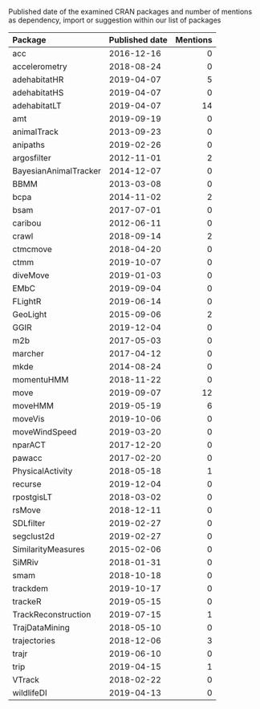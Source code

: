 Published date of the examined CRAN packages and number of mentions as dependency, import or suggestion within our list of packages


|Package               |Published date | Mentions|
|:---------------------|:--------------|--------:|
|acc                   |2016-12-16     |        0|
|accelerometry         |2018-08-24     |        0|
|adehabitatHR          |2019-04-07     |        5|
|adehabitatHS          |2019-04-07     |        0|
|adehabitatLT          |2019-04-07     |       14|
|amt                   |2019-09-19     |        0|
|animalTrack           |2013-09-23     |        0|
|anipaths              |2019-02-26     |        0|
|argosfilter           |2012-11-01     |        2|
|BayesianAnimalTracker |2014-12-07     |        0|
|BBMM                  |2013-03-08     |        0|
|bcpa                  |2014-11-02     |        2|
|bsam                  |2017-07-01     |        0|
|caribou               |2012-06-11     |        0|
|crawl                 |2018-09-14     |        2|
|ctmcmove              |2018-04-20     |        0|
|ctmm                  |2019-10-07     |        0|
|diveMove              |2019-01-03     |        0|
|EMbC                  |2019-09-04     |        0|
|FLightR               |2019-06-14     |        0|
|GeoLight              |2015-09-06     |        2|
|GGIR                  |2019-12-04     |        0|
|m2b                   |2017-05-03     |        0|
|marcher               |2017-04-12     |        0|
|mkde                  |2014-08-24     |        0|
|momentuHMM            |2018-11-22     |        0|
|move                  |2019-09-07     |       12|
|moveHMM               |2019-05-19     |        6|
|moveVis               |2019-10-06     |        0|
|moveWindSpeed         |2019-03-20     |        0|
|nparACT               |2017-12-20     |        0|
|pawacc                |2017-02-20     |        0|
|PhysicalActivity      |2018-05-18     |        1|
|recurse               |2019-12-04     |        0|
|rpostgisLT            |2018-03-02     |        0|
|rsMove                |2018-12-11     |        0|
|SDLfilter             |2019-02-27     |        0|
|segclust2d            |2019-02-27     |        0|
|SimilarityMeasures    |2015-02-06     |        0|
|SiMRiv                |2018-01-31     |        0|
|smam                  |2018-10-18     |        0|
|trackdem              |2019-10-17     |        0|
|trackeR               |2019-05-15     |        0|
|TrackReconstruction   |2019-07-15     |        1|
|TrajDataMining        |2018-05-10     |        0|
|trajectories          |2018-12-06     |        3|
|trajr                 |2019-06-10     |        0|
|trip                  |2019-04-15     |        1|
|VTrack                |2018-02-22     |        0|
|wildlifeDI            |2019-04-13     |        0|